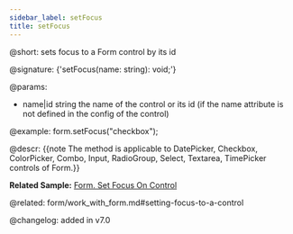 ```yaml
---
sidebar_label: setFocus
title: setFocus
---          
```


@short: sets focus to a Form control by its id

@signature: {'setFocus(name: string): void;'}


@params:
- name|id	string  the name of the control or its id (if the name attribute is not defined in the config of the control)




@example:
form.setFocus("checkbox");



@descr:
{{note The method is applicable to DatePicker, Checkbox, ColorPicker, Combo, Input, RadioGroup, Select, Textarea, TimePicker controls of Form.}}

**Related Sample:** [Form. Set Focus On Control](https://snippet.dhtmlx.com/tye82oqs)

@related: form/work_with_form.md#setting-focus-to-a-control

@changelog:
added in v7.0

